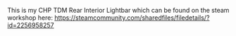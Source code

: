 This is my CHP TDM Rear Interior Lightbar which can be found on the steam workshop here: https://steamcommunity.com/sharedfiles/filedetails/?id=2256958257
